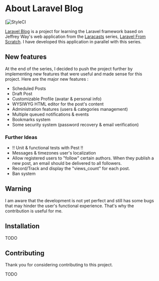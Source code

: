 # About Laravel Blog

[![StyleCI](https://github.styleci.io/repos/631714188/shield?branch=master)

[Laravel Blog](https://blog.dylan-lannuzel.fr) is a project for learning the Laravel framework based on Jeffrey Way's web application from the [Laracasts](https://laracasts.com) series, [Laravel From Scratch](https://laravelfromscratch.com).
I have developed this application in parallel with this series.

## New features

At the end of the series, I decided to push the project further by implementing new features that were useful and made sense for this project.
Here are the major new features :

- Scheduled Posts
- Draft Post
- Customizable Profile (avatar & personal info)
- WYSIWYG HTML editor for the post's content
- Administration features (users & categories management)
- Multiple queued notifications & events
- Bookmarks system
- Some security system (password recovery & email verification)

### Further Ideas

- !! Unit & functional tests with Pest !!
- Messages & timezones user's localization
- Allow registered users to "follow" certain authors. When they publish a new post, an email should be delivered to all followers.
- Record/Track and display the "views_count" for each post.
- Ban system

## Warning

I am aware that the development is not yet perfect and still has some bugs that may hinder the user's functional experience.
That's why the contribution is useful for me.

## Installation

TODO


## Contributing

Thank you for considering contributing to this project.

TODO

